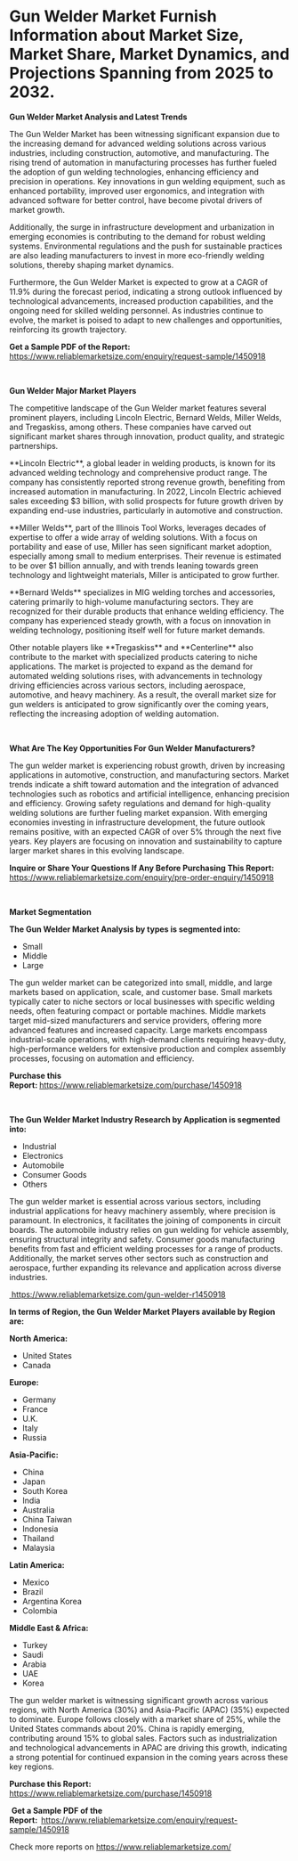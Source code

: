 <p><h1>Gun Welder Market Furnish Information about Market Size, Market Share, Market Dynamics, and Projections Spanning from 2025 to 2032.</h1></p><p><strong>Gun Welder Market Analysis and Latest Trends</strong></p>
<p><p>The Gun Welder Market has been witnessing significant expansion due to the increasing demand for advanced welding solutions across various industries, including construction, automotive, and manufacturing. The rising trend of automation in manufacturing processes has further fueled the adoption of gun welding technologies, enhancing efficiency and precision in operations. Key innovations in gun welding equipment, such as enhanced portability, improved user ergonomics, and integration with advanced software for better control, have become pivotal drivers of market growth.</p><p>Additionally, the surge in infrastructure development and urbanization in emerging economies is contributing to the demand for robust welding systems. Environmental regulations and the push for sustainable practices are also leading manufacturers to invest in more eco-friendly welding solutions, thereby shaping market dynamics. </p><p>Furthermore, the Gun Welder Market is expected to grow at a CAGR of 11.9% during the forecast period, indicating a strong outlook influenced by technological advancements, increased production capabilities, and the ongoing need for skilled welding personnel. As industries continue to evolve, the market is poised to adapt to new challenges and opportunities, reinforcing its growth trajectory.</p></p>
<p><strong>Get a Sample PDF of the Report:&nbsp;</strong> <a href="https://www.reliablemarketsize.com/enquiry/request-sample/1450918?utm_campaign=2344&utm_medium=2&utm_source=Github&utm_content=ia&utm_term=17022025&utm_id=gun-welder">https://www.reliablemarketsize.com/enquiry/request-sample/1450918</a></p>
<p>&nbsp;</p>
<p><strong>Gun Welder Major Market Players</strong></p>
<p><p>The competitive landscape of the Gun Welder market features several prominent players, including Lincoln Electric, Bernard Welds, Miller Welds, and Tregaskiss, among others. These companies have carved out significant market shares through innovation, product quality, and strategic partnerships.</p><p>**Lincoln Electric**, a global leader in welding products, is known for its advanced welding technology and comprehensive product range. The company has consistently reported strong revenue growth, benefiting from increased automation in manufacturing. In 2022, Lincoln Electric achieved sales exceeding $3 billion, with solid prospects for future growth driven by expanding end-use industries, particularly in automotive and construction.</p><p>**Miller Welds**, part of the Illinois Tool Works, leverages decades of expertise to offer a wide array of welding solutions. With a focus on portability and ease of use, Miller has seen significant market adoption, especially among small to medium enterprises. Their revenue is estimated to be over $1 billion annually, and with trends leaning towards green technology and lightweight materials, Miller is anticipated to grow further.</p><p>**Bernard Welds** specializes in MIG welding torches and accessories, catering primarily to high-volume manufacturing sectors. They are recognized for their durable products that enhance welding efficiency. The company has experienced steady growth, with a focus on innovation in welding technology, positioning itself well for future market demands.</p><p>Other notable players like **Tregaskiss** and **Centerline** also contribute to the market with specialized products catering to niche applications. The market is projected to expand as the demand for automated welding solutions rises, with advancements in technology driving efficiencies across various sectors, including aerospace, automotive, and heavy machinery. As a result, the overall market size for gun welders is anticipated to grow significantly over the coming years, reflecting the increasing adoption of welding automation.</p></p>
<p>&nbsp;</p>
<p><strong>What Are The Key Opportunities For Gun Welder Manufacturers?</strong></p>
<p><p>The gun welder market is experiencing robust growth, driven by increasing applications in automotive, construction, and manufacturing sectors. Market trends indicate a shift toward automation and the integration of advanced technologies such as robotics and artificial intelligence, enhancing precision and efficiency. Growing safety regulations and demand for high-quality welding solutions are further fueling market expansion. With emerging economies investing in infrastructure development, the future outlook remains positive, with an expected CAGR of over 5% through the next five years. Key players are focusing on innovation and sustainability to capture larger market shares in this evolving landscape.</p></p>
<p><strong>Inquire or Share Your Questions If Any Before Purchasing This Report:</strong> <a href="https://www.reliablemarketsize.com/enquiry/pre-order-enquiry/1450918?utm_campaign=2344&utm_medium=2&utm_source=Github&utm_content=ia&utm_term=17022025&utm_id=gun-welder">https://www.reliablemarketsize.com/enquiry/pre-order-enquiry/1450918</a></p>
<p>&nbsp;</p>
<p><strong>Market Segmentation</strong></p>
<p><strong>The Gun Welder Market Analysis by types is segmented into:</strong></p>
<p><ul><li>Small</li><li>Middle</li><li>Large</li></ul></p>
<p><p>The gun welder market can be categorized into small, middle, and large markets based on application, scale, and customer base. Small markets typically cater to niche sectors or local businesses with specific welding needs, often featuring compact or portable machines. Middle markets target mid-sized manufacturers and service providers, offering more advanced features and increased capacity. Large markets encompass industrial-scale operations, with high-demand clients requiring heavy-duty, high-performance welders for extensive production and complex assembly processes, focusing on automation and efficiency.</p></p>
<p><strong>Purchase this Report:&nbsp;</strong><a href="https://www.reliablemarketsize.com/purchase/1450918?utm_campaign=2344&utm_medium=2&utm_source=Github&utm_content=ia&utm_term=17022025&utm_id=gun-welder">https://www.reliablemarketsize.com/purchase/1450918</a></p>
<p>&nbsp;</p>
<p><strong>The Gun Welder Market Industry Research by Application is segmented into:</strong></p>
<p><ul><li>Industrial</li><li>Electronics</li><li>Automobile</li><li>Consumer Goods</li><li>Others</li></ul></p>
<p><p>The gun welder market is essential across various sectors, including industrial applications for heavy machinery assembly, where precision is paramount. In electronics, it facilitates the joining of components in circuit boards. The automobile industry relies on gun welding for vehicle assembly, ensuring structural integrity and safety. Consumer goods manufacturing benefits from fast and efficient welding processes for a range of products. Additionally, the market serves other sectors such as construction and aerospace, further expanding its relevance and application across diverse industries.</p></p>
<p><a href="https://www.reliablemarketsize.com/gun-welder-r1450918?utm_campaign=2344&utm_medium=2&utm_source=Github&utm_content=ia&utm_term=17022025&utm_id=gun-welder">&nbsp;https://www.reliablemarketsize.com/gun-welder-r1450918</a></p>
<p><strong>In terms of Region, the Gun Welder Market Players available by Region are:</strong></p>
<p>
    <p> <strong> North America: </strong>
        <ul>
            <li>United States</li>
            <li>Canada</li>
        </ul>
        </p> 
    <p> <strong> Europe: </strong>
        <ul>
            <li>Germany</li>
            <li>France</li>
            <li>U.K.</li>
            <li>Italy</li>
            <li>Russia</li>
        </ul>
        </p> 
    <p> <strong> Asia-Pacific: </strong>
        <ul>
            <li>China</li>
            <li>Japan</li>
            <li>South Korea</li>
            <li>India</li>
            <li>Australia</li>
            <li>China Taiwan</li>
            <li>Indonesia</li>
            <li>Thailand</li>
            <li>Malaysia</li>
        </ul>
        </p> 
    <p> <strong> Latin America: </strong>
        <ul>
            <li>Mexico</li>
            <li>Brazil</li>
            <li>Argentina Korea</li>
            <li>Colombia</li>
        </ul>
        </p> 
    <p> <strong> Middle East & Africa: </strong>
        <ul>
            <li>Turkey</li>
            <li>Saudi</li>
            <li>Arabia</li>
            <li>UAE</li>
            <li>Korea</li>
        </ul>
    </p>
    </p>
<p><p>The gun welder market is witnessing significant growth across various regions, with North America (30%) and Asia-Pacific (APAC) (35%) expected to dominate. Europe follows closely with a market share of 25%, while the United States commands about 20%. China is rapidly emerging, contributing around 15% to global sales. Factors such as industrialization and technological advancements in APAC are driving this growth, indicating a strong potential for continued expansion in the coming years across these key regions.</p></p>
<p><strong>Purchase this Report: </strong><a href="https://www.reliablemarketsize.com/purchase/1450918?utm_campaign=2344&utm_medium=2&utm_source=Github&utm_content=ia&utm_term=17022025&utm_id=gun-welder">https://www.reliablemarketsize.com/purchase/1450918</a></p>
<p>&nbsp;<strong>Get a Sample PDF of the Report:&nbsp;&nbsp;</strong><a href="https://www.reliablemarketsize.com/enquiry/request-sample/1450918?utm_campaign=2344&utm_medium=2&utm_source=Github&utm_content=ia&utm_term=17022025&utm_id=gun-welder">https://www.reliablemarketsize.com/enquiry/request-sample/1450918</a></p>
<p><strong></strong></p>
<p>Check more reports on <a href="https://www.reliablemarketsize.com/?utm_campaign=2344&utm_medium=2&utm_source=Github&utm_content=ia&utm_term=17022025&utm_id=gun-welder">https://www.reliablemarketsize.com/</a></p>